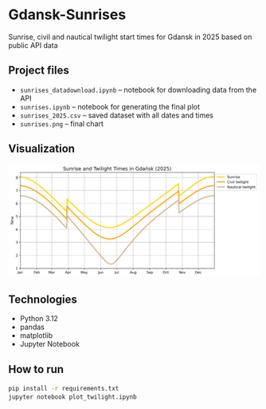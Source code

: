# Gdansk-Sunrises
Sunrise, civil and nautical twilight start times for Gdansk in 2025 based on public API data

## Project files
- `sunrises_datadownload.ipynb` – notebook for downloading data from the API  
- `sunrises.ipynb` – notebook for generating the final plot  
- `sunrises_2025.csv` – saved dataset with all dates and times  
- `sunrises.png` – final chart

## Visualization
![Sunrise, civil, nautical twilights](sunrises.png)

## Technologies
- Python 3.12
- pandas
- matplotlib
- Jupyter Notebook

## How to run
```bash
pip install -r requirements.txt
jupyter notebook plot_twilight.ipynb
